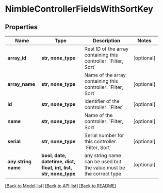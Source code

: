 # NimbleControllerFieldsWithSortKey


## Properties
Name | Type | Description | Notes
------------ | ------------- | ------------- | -------------
**array_id** | **str, none_type** | Rest ID of the array containing this controller. &#x60;Filter, Sort&#x60; | [optional] 
**array_name** | **str, none_type** | Name of the array containing this controller. &#x60;Filter, Sort&#x60; | [optional] 
**id** | **str, none_type** | Identifier of the controller. &#x60;Filter&#x60; | [optional] 
**name** | **str, none_type** | Name of the controller. &#x60;Filter, Sort&#x60; | [optional] 
**serial** | **str, none_type** | Serial number for this controller. &#x60;Filter, Sort&#x60; | [optional] 
**any string name** | **bool, date, datetime, dict, float, int, list, str, none_type** | any string name can be used but the value must be the correct type | [optional]

[[Back to Model list]](../README.md#documentation-for-models) [[Back to API list]](../README.md#documentation-for-api-endpoints) [[Back to README]](../README.md)


